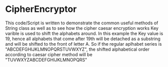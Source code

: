 # CipherEncryptor
This code/Script is written to demonstrate the common useful methods of String class as well as to see how the cipher caesar encryption works
Key varible is used to shift the alphabets around. 
In this example the Key value is 19, hence all alphabets that come after 19th will be detached as a substring and will be shifted to the front of letter A. 
So if the regular aplhabet series is "ABCDEFGHIJKLMNOPQRSTUVWXYZ", the shifted alphabetical order according to caesar cipher method will be "TUVWXYZABCDEFGHIJKLMNOPQRS"
